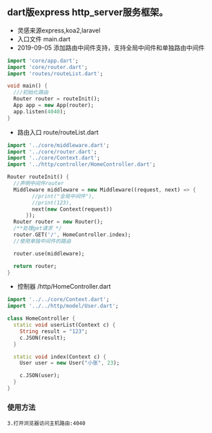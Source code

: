 ## dart版express http_server服务框架。
- 灵感来源express,koa2,laravel
- 入口文件 main.dart
- 2019-09-05 添加路由中间件支持，支持全局中间件和单独路由中间件
```dart
import 'core/app.dart';
import 'core/router.dart';
import 'routes/routeList.dart';

void main() {
  ///初始化路由
  Router router = routeInit();
  App app = new App(router);
  app.listen(4040);
}

```
- 路由入口 route/routeList.dart
```dart
import '../core/middleware.dart';
import '../core/router.dart';
import '../core/Context.dart';
import '../http/controller/HomeController.dart';

Router routeInit() {
  //声明中间件router
  Middleware middleware = new Middleware((request, next) => {
        //print("全局中间件"),
        //print(123),
        next(new Context(request))
      });
  Router router = new Router();
  /**处理get请求 */
  router.GET('/', HomeController.index);
  //使用单独中间件的路由

  router.use(middleware);

  return router;
}

```
- 控制器 /http/HomeController.dart
```dart
import '../../core/Context.dart';
import '../../http/model/User.dart';

class HomeController {
  static void userList(Context c) {
    String result = "123";
    c.JSON(result);
  }

  static void index(Context c) {
    User user = new User("小张", 23);

    c.JSON(user);
  }
}

```
### 使用方法
```
3.打开浏览器访问主机路由:4040

